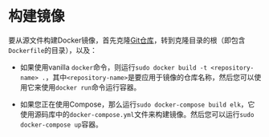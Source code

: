 # 构建镜像

要从源文件构建Docker镜像，首先克隆[Git仓库](https://github.com/spujadas/elk-docker)，转到克隆目录的根（即包含`Dockerfile`的目录），以及：

- 如果使用vanilla `docker`命令，则运行`sudo docker build -t <repository-name> .`，其中`<repository-name>`是要应用于镜像的仓库名称，然后您可以使用它来使用`docker run`命令运行容器。

- 如果您正在使用Compose，那么运行`sudo docker-compose build elk`，它使用源码库中的`docker-compose.yml`文件来构建镜像。然后您可以运行`sudo docker-compose up`容器。